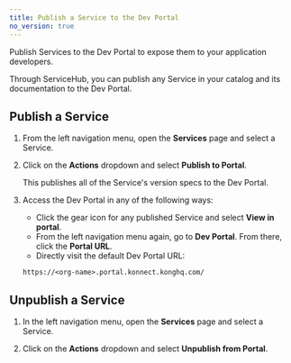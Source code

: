 ```yaml
---
title: Publish a Service to the Dev Portal
no_version: true
---
```

<!-- vale off -->
Publish Services to the Dev Portal to expose them to your application
developers.

Through ServiceHub, you can publish any Service in your catalog and its
documentation to the Dev Portal.

## Publish a Service

1. From the left navigation menu, open the **Services** page and select a
Service.

2. Click on the **Actions** dropdown and select **Publish to Portal**.

    This publishes all of the Service's version specs to the Dev Portal.

3. Access the Dev Portal in any of the following ways:
    * Click the gear icon for any published Service and select **View in portal**.
    * From the left navigation menu again, go to **Dev Portal**.
    From there, click the **Portal URL**.
    * Directly visit the default Dev Portal URL:

    ```
    https://<org-name>.portal.konnect.konghq.com/
    ```

## Unpublish a Service

1. In the left navigation menu, open the **Services** page and select a Service.

2. Click on the **Actions** dropdown and select **Unpublish from Portal**.
